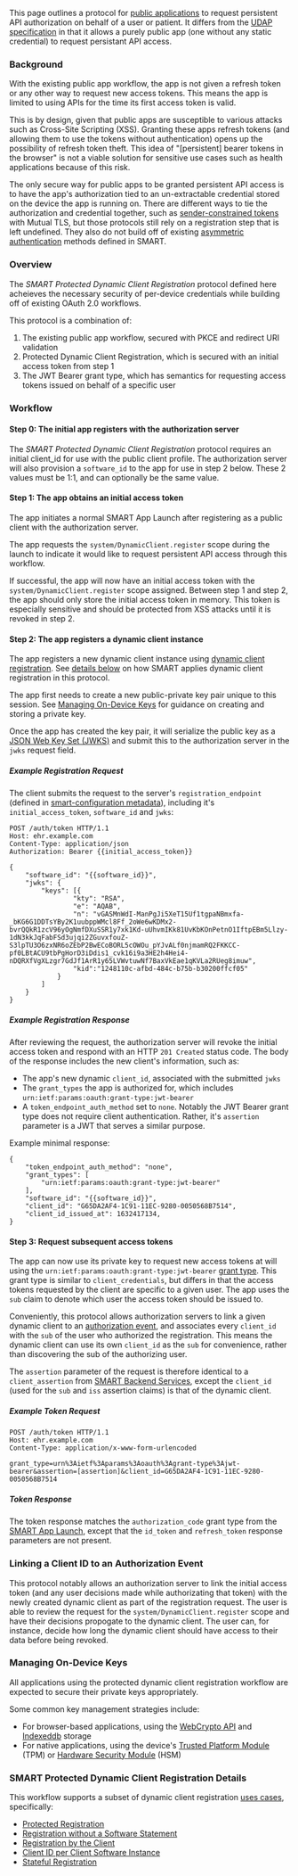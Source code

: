 This page outlines a protocol for [public applications](app-launch.html#support-for-public-and-confidential-apps) to request persistent API authorization on behalf of a user or patient. It differs from the [UDAP specification](https://www.udap.org/) in that it allows a purely public app (one without any static credential) to request persistant API access.

### Background
With the existing public app workflow, the app is not given a refresh token or any other way to request new access tokens. This means the app is limited to using APIs for the time its first access token is valid.

This is by design, given that public apps are susceptible to various attacks such as Cross-Site Scripting (XSS). Granting these apps refresh tokens (and allowing them to use the tokens without authentication) opens up the possibility of refresh token theft. This idea of "\[persistent\] bearer tokens in the browser" is not a viable solution for sensitive use cases such as health applications because of this risk.

The only secure way for public apps to be granted persistent API access is to have the app's authorization tied to an un-extractable credential stored on the device the app is running on. There are different ways to tie the authorization and credential together, such as [sender-constrained tokens](https://datatracker.ietf.org/doc/html/draft-ietf-oauth-security-topics#section-4.9.1.1.2) with Mutual TLS, but those protocols still rely on a registration step that is left undefined. They also do not build off of existing [asymmetric authentication](client-confidential-asymmetric.html) methods defined in SMART.

### Overview
The _SMART Protected Dynamic Client Registration_ protocol defined here acheieves the necessary security of per-device credentials while building off of existing OAuth 2.0 workflows.

This protocol is a combination of:
1. The existing public app workflow, secured with PKCE and redirect URI validation
2. Protected Dynamic Client Registration, which is secured with an initial access token from step 1
3. The JWT Bearer grant type, which has semantics for requesting access tokens issued on behalf of a specific user

### Workflow
#### Step 0: The initial app registers with the authorization server
The _SMART Protected Dynamic Client Registration_ protocol requires an initial client_id for use with the public client profile. The authorization server will also provision a `software_id` to the app for use in step 2 below. These 2 values must be 1:1, and can optionally be the same value. 

#### Step 1: The app obtains an initial access token
The app initiates a normal SMART App Launch after registering as a public client with the authorization server. 

The app requests the `system/DynamicClient.register` scope during the launch to indicate it would like to request persistent API access through this workflow.

If successful, the app will now have an initial access token with the `system/DynamicClient.register` scope assigned. Between step 1 and step 2, the app should only store the initial access token in memory. This token is especially sensitive and should be protected from XSS attacks until it is revoked in step 2.

#### Step 2: The app registers a dynamic client instance
The app registers a new dynamic client instance using [dynamic client registration](https://datatracker.ietf.org/doc/html/rfc7591). See [details below](#smart-dynreg-details) on how SMART applies dynamic client registration in this protocol.

The app first needs to create a new public-private key pair unique to this session. See [Managing On-Device Keys](#managing-on-device-keys) for guidance on creating and storing a private key.

Once the app has created the key pair, it will serialize the public key as a [JSON Web Key Set (JWKS)](https://tools.ietf.org/html/rfc7517) and submit this to the authorization server in the `jwks` request field.

##### Example Registration Request
The client submits the request to the server's `registration_endpoint` (defined in [smart-configuration metadata](conformance.html#metadata)), including it's `initial_access_token`, `software_id` and `jwks`:

```
POST /auth/token HTTP/1.1
Host: ehr.example.com
Content-Type: application/json
Authorization: Bearer {{initial_access_token}}

{
    "software_id": "{{software_id}}",
    "jwks": { 
        "keys": [{
                "kty": "RSA",
                "e": "AQAB",
                "n": "vGASMnWdI-ManPgJi5XeT15Uf1tgpaNBmxfa-_bKG6G1DDTsYBy2K1uubppWMcl8Ff_2oWe6wKDMx2-bvrQQkR1zcV96yOgNmfDXuSSR1y7xk1Kd-uUhvmIKk81UvKbKOnPetnO1IftpEBm5Llzy-1dN3kkJqFabFSd3ujqi2ZGuvxfouZ-S3lpTU3O6zxNR6oZEbP2BwECoBORL5cOWOu_pYJvALf0njmamRQ2FKKCC-pf0LBtACU9tbPgHorD3iDdis1_cvk16i9a3HE2h4Hei4-nDQRXfVgXLzgr7GdJf1ArR1y65LVWvtuwNf7BaxVkEae1qKVLa2RUeg8imuw",
                "kid":"1248110c-afbd-484c-b75b-b30200ffcf05"
            }
        ]
    }
}
```

##### Example Registration Response
After reviewing the request, the authorization server will revoke the initial access token and respond with an HTTP `201 Created` status code. The body of the response includes the new client's information, such as:
- The app's new dynamic `client_id`, associated with the submitted `jwks`
- The `grant_types` the app is authorized for, which includes `urn:ietf:params:oauth:grant-type:jwt-bearer`
- A `token_endpoint_auth_method` set to `none`. Notably the JWT Bearer grant type does not require client authentication. Rather, it's `assertion` parameter is a JWT that serves a similar purpose.

Example minimal response:
```
{
    "token_endpoint_auth_method": "none",
    "grant_types": [
        "urn:ietf:params:oauth:grant-type:jwt-bearer"
    ],
    "software_id": "{{software_id}}",
    "client_id": "G65DA2AF4-1C91-11EC-9280-0050568B7514",
    "client_id_issued_at": 1632417134,
}
```

#### Step 3: Request subsequent access tokens
The app can now use its private key to request new access tokens at will using the `urn:ietf:params:oauth:grant-type:jwt-bearer` [grant type](https://datatracker.ietf.org/doc/html/rfc7523#section-2.1). This grant type is similar to `client_credentials`, but differs in that the access tokens requested by the client are specific to a given user. The app uses the `sub` claim to denote which user the access token should be issued to.

Conveniently, this protocol allows authorization servers to link a given dynamic client to an [authorization event](#authorization-event-linking), and associates every `client_id` with the `sub` of the user who authorized the registration. This means the dynamic client can use its own `client_id` as the `sub` for convenience, rather than discovering the sub of the authorizing user.

The `assertion` parameter of the request is therefore identical to a `client_assertion` from [SMART Backend Services](backend-services.html), except the `client_id` (used for the `sub` and `iss` assertion claims) is that of the dynamic client.

##### Example Token Request
```
POST /auth/token HTTP/1.1
Host: ehr.example.com
Content-Type: application/x-www-form-urlencoded

grant_type=urn%3Aietf%3Aparams%3Aoauth%3Agrant-type%3Ajwt-bearer&assertion=[assertion]&client_id=G65DA2AF4-1C91-11EC-9280-0050568B7514
```

##### Token Response
The token response matches the `authorization_code` grant type from the [SMART App Launch](app-launch.html#response-5), except that the `id_token` and `refresh_token` response parameters are not present. 

<a id="authorization-event-linking"></a>

### Linking a Client ID to an Authorization Event
This protocol notably allows an authorization server to link the initial access token (and any user decisions made while authorizating that token) with the newly created dynamic client as part of the registration request. The user is able to review the request for the `system/DynamicClient.register` scope and have their decisions propogate to the dynamic client. The user can, for instance, decide how long the dynamic client should have access to their data before being revoked.

<a id="managing-on-device-keys"></a>

### Managing On-Device Keys
All applications using the protected dynamic client registration workflow are expected to secure their private keys appropriately.

Some common key management strategies include:
- For browser-based applications, using the [WebCrypto API](https://developer.mozilla.org/en-US/docs/Web/API/Web_Crypto_API) and [Indexeddb](https://developer.mozilla.org/en-US/docs/Web/API/IndexedDB_API) storage
- For native applications, using the device's [Trusted Platform Module](https://en.wikipedia.org/wiki/Trusted_Platform_Module) (TPM) or [Hardware Security Module](https://en.wikipedia.org/wiki/Hardware_security_module) (HSM)

<a id="smart-dynreg-details"></a>

### SMART Protected Dynamic Client Registration Details
This workflow supports a subset of dynamic client registration [uses cases](https://datatracker.ietf.org/doc/html/rfc7591#appendix-A), specifically:
- [Protected Registration](https://datatracker.ietf.org/doc/html/rfc7591#appendix-A.1.2)
- [Registration without a Software Statement](https://datatracker.ietf.org/doc/html/rfc7591#appendix-A.2.1)
- [Registration by the Client](https://datatracker.ietf.org/doc/html/rfc7591#appendix-A.3.1)
- [Client ID per Client Software Instance](https://datatracker.ietf.org/doc/html/rfc7591#appendix-A.4.1)
- [Stateful Registration](https://datatracker.ietf.org/doc/html/rfc7591#appendix-A.5.1)